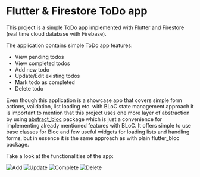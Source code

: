 # Flutter & Firestore ToDo app

This project is a simple ToDo app implemented with Flutter and Firestore (real time cloud database with Firebase).

The application contains simple ToDo app features:

- View pending todos
- View completed todos
- Add new todo
- Update/Edit existing todos
- Mark todo as completed
- Delete todo

Even though this application is a showcase app that covers simple form actions, validation, list loading etc. with BLoC state management approach it is important to mention that this project uses one more layer of abstraction by using [abstract_bloc](https://pub.dev/packages/abstract_bloc) package which is just a convenience for implementing already mentioned features with BLoC. It offers simple to use base classes for Bloc and few useful widgets for loading lists and handling forms, but in essence it is the same approach as with plain flutter_bloc package.

Take a look at the functionalities of the app:

![Add](https://github.com/salihagic/walturntodo/assets/24563963/a865449c-d9c8-4b49-941e-daf8bf531a09)
![Update](https://github.com/salihagic/walturntodo/assets/24563963/7ec368fa-0745-43cc-9800-e61bfa3d739f)
![Complete](https://github.com/salihagic/walturntodo/assets/24563963/378a31a9-f32b-4cdb-ba16-1b55bd89dff1)
![Delete](https://github.com/salihagic/walturntodo/assets/24563963/69804b53-9e7c-46bc-a0b0-72917d7195c4)
